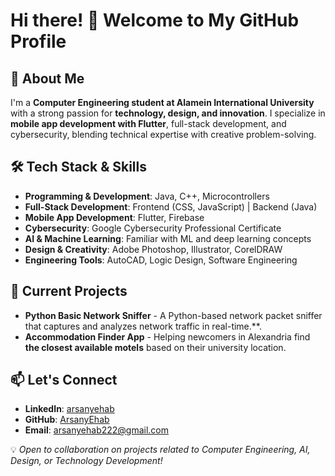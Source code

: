 # Hi there! 👋 Welcome to My GitHub Profile

## 🚀 About Me
I'm a **Computer Engineering student at Alamein International University** with a strong passion for **technology, design, and innovation**. I specialize in **mobile app development with Flutter**, full-stack development, and cybersecurity, blending technical expertise with creative problem-solving.

## 🛠️ Tech Stack & Skills
- **Programming & Development**: Java, C++, Microcontrollers
- **Full-Stack Development**: Frontend (CSS, JavaScript) | Backend (Java)
- **Mobile App Development**: Flutter, Firebase
- **Cybersecurity**: Google Cybersecurity Professional Certificate
- **AI & Machine Learning**: Familiar with ML and deep learning concepts
- **Design & Creativity**: Adobe Photoshop, Illustrator, CorelDRAW
- **Engineering Tools**: AutoCAD, Logic Design, Software Engineering

## 📌 Current Projects
- **Python Basic Network Sniffer** - A Python-based network packet sniffer that captures and analyzes network traffic in real-time.**.
- **Accommodation Finder App** - Helping newcomers in Alexandria find **the closest available motels** based on their university location.

## 📫 Let's Connect
- **LinkedIn**: [arsanyehab](https://www.linkedin.com/in/arsanyehab)  
- **GitHub**: [ArsanyEhab](https://github.com/ArsanyEhab)   
- **Email**: arsanyehab222@gmail.com

💡 *Open to collaboration on projects related to Computer Engineering, AI, Design, or Technology Development!*
